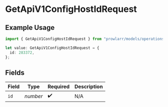 # GetApiV1ConfigHostIdRequest

## Example Usage

```typescript
import { GetApiV1ConfigHostIdRequest } from "prowlarr/models/operations";

let value: GetApiV1ConfigHostIdRequest = {
  id: 283372,
};
```

## Fields

| Field              | Type               | Required           | Description        |
| ------------------ | ------------------ | ------------------ | ------------------ |
| `id`               | *number*           | :heavy_check_mark: | N/A                |